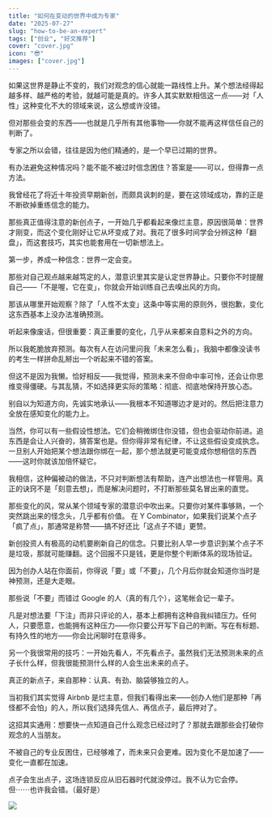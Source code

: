 ```yaml
---
title: "如何在变动的世界中成为专家"
date: "2025-07-27"
slug: "how-to-be-an-expert"
tags: ["创业", "好文推荐"]
cover: "cover.jpg"
icon: "😎"
images: ["cover.jpg"]
---
```

如果这世界是静止不变的，我们对观念的信心就能一路线性上升。某个想法经得起越多样、越严格的考验，就越可能是真的。许多人其实默默相信这一点——对「人性」这种变化不大的领域来说，这么想或许没错。



但对那些会变的东西——也就是几乎所有其他事物——你就不能再这样信任自己的判断了。



专家之所以会错，往往是因为他们精通的，是一个早已过期的世界。



有办法避免这种情况吗？能不能不被过时信念困住？答案是——可以，但得靠一点方法。



我曾经花了将近十年投资早期新创，而颇具讽刺的是，要在这领域成功，靠的正是不断砍掉重练信念的能力。



那些真正值得注意的新创点子，一开始几乎都看起来像烂主意，原因很简单：世界才刚变，而这个变化刚好让它从坏变成了对。我花了很多时间学会分辨这种「翻盘」，而这套技巧，其实也能套用在一切新想法上。



第一步，养成一种信念：世界一定会变。



那些对自己观点越来越笃定的人，潜意识里其实是认定世界静止。只要你不时提醒自己——「不是喔，它在变」，你就会开始训练自己去嗅出风的方向。



那该从哪里开始观察？除了「人性不太变」这条中等实用的原则外，很抱歉，变化这东西基本上没办法准确预测。



听起来像废话，但很重要：真正重要的变化，几乎从来都来自意料之外的方向。



所以我乾脆放弃预测。每次有人在访问里问我「未来怎么看」，我脑中都像没读书的考生一样拼命乱掰出一个听起来不错的答案。



但这不是因为我懒。恰好相反——我觉得，预测未来不但命中率可怜，还会让你思维变得僵硬。与其乱猜，不如选择更实际的策略：彻底、彻底地保持开放心态。



别自以为知道方向，先诚实地承认——我根本不知道哪边才是对的。然后把注意力全放在感知变化的能力上。



当然，你可以有一些假设性想法。它们会稍微绑住你没错，但也会驱动你前进。追东西是会让人兴奋的，猜答案也是。但你得非常有纪律，不让这些假设变成执念。
一旦别人开始把某个想法跟你绑在一起，那个想法就更可能变成你想相信的东西——这时你就该加倍怀疑它。



我相信，这种偏被动的做法，不只对判断想法有帮助，连产出想法也一样管用。真正的诀窍不是「刻意去想」，而是解决问题时，不打断那些莫名冒出来的直觉。



那些变化的风，常从某个领域专家的潜意识中吹出来。只要你对某件事够熟，一个突然跳出来的怪念头，几乎都有价值。
在 Y Combinator，如果我们说某个点子「疯了点」，那通常是称赞——搞不好还比「这点子不错」更赞。



新创投资人有极高的动机要刷新自己的信念。只要比别人早一步意识到某个点子不是垃圾，那就可能赚翻。这个回报不只是钱，更是你整个判断体系的现场验证。



因为创办人站在你面前，你得说「要」或「不要」，几个月后你就会知道你当时是神预测，还是大走眼。



那些说「不要」而错过 Google 的人（真的有几个），这笔帐会记一辈子。



凡是对想法要「下注」而非只评论的人，基本上都拥有这种自我纠错压力。任何人，只要愿意，也能拥有这种压力——你只要公开写下自己的判断。写在有标题、有持久性的地方——你会比闲聊时在意得多。



另一个我很常用的技巧：一开始先看人，不先看点子。虽然我们无法预测未来的点子长什么样，但我很能预测什么样的人会生出未来的点子。



真正的新点子，来自那种：认真、有劲、脑袋够独立的人。



当初我们其实觉得 Airbnb 是烂主意，但我们看得出来——创办人他们是那种「再怪都不会怕」的人，所以我们选择先信人、再信点子，最后押对了。



这招其实通用：想要快一点知道自己什么观念已经过时了？那就去跟那些会打破你观念的人当朋友。



不被自己的专业反困住，已经够难了，而未来只会更难。因为变化不是加速了——变化一直都在加速。



点子会生出点子，这场连锁反应从旧石器时代就没停过。我不认为它会停。
但⋯⋯也许我会错。（最好是）




![](https://prod-files-secure.s3.us-west-2.amazonaws.com/112d0858-5090-4d34-a606-b75eb8d65fd2/46476355-9cf3-4e99-9b7a-3531bc426380/1000202064.png?X-Amz-Algorithm=AWS4-HMAC-SHA256&X-Amz-Content-Sha256=UNSIGNED-PAYLOAD&X-Amz-Credential=ASIAZI2LB4665BRZPYL5%2F20250921%2Fus-west-2%2Fs3%2Faws4_request&X-Amz-Date=20250921T211041Z&X-Amz-Expires=3600&X-Amz-Security-Token=IQoJb3JpZ2luX2VjEJL%2F%2F%2F%2F%2F%2F%2F%2F%2F%2FwEaCXVzLXdlc3QtMiJHMEUCIQDgWIyWPdhRQDNVJ3aaT4EIBJLoo9pTpm0UUI4dSmy6mgIgMBZdd6y2W5OxHxh4n2etY8HEaJo8oV9MVHXKNebPfA8q%2FwMIGxAAGgw2Mzc0MjMxODM4MDUiDFSLg%2FQ853diwBsCRCrcAxnOd%2FA2LXkzro6o0xoWLUN6V4Ot1Ur1PXFE8Alm6rtQAhlwVFAKWHLCtZH%2B9rXZJmuC6CTZF16ENmh%2F%2BPPhaww55%2Fc%2B4y0p3zOojvT3ZAXZwQc6MtR%2Bx1oGl15udsBm1XXJD5NaZFyc93d7AoD6cLH03%2BS3AX6PrMmtF%2BQQ27F0E3fbk96uFWhUS5fk9UufaJHjnjwzS%2BdOnd1PBmAFZLgRPVip08OBpb8jtDrHF%2F7O7pTl2EfiJCBtJUZhLpAkv25IbHLAx%2BXnQ1dLdQWaBI3HWzcTLV6axJZubYac6Pb1DO94mYTHqosHfyY6x0Cx0GN3DTYs3y1f2W8RAQZn6mg2zwUBdhJzbGq4bSl8lXi4yMbw3rBJb2eQlkEwlX7CpRdp0FIXnmh38hV3LHM1%2FKTEQM5LKqUNpnUUUV0LCQ4XF%2BxH2ejeIsPaUXy4pI3KYrcBTIykFc8HR9zbIosMjJ7rkUgIM3tIx9e1wuUiIWtLtdkJUuox1X5a1%2FsY1DD%2BNvTplWDyYnFKbt64rskGeqShKzpDqmcZB36hMI%2BK6%2Bcm%2F75s8F7mb6%2BirX%2B7ToNp%2FfH38fjq%2FlTjLZgr%2FzAiNtqIXGu86ihLWdXnAKMAxwt6AS03EXNRMXaQfl%2FnMJHqwMYGOqUB7kjKW6Rsug3Y%2FZkDYEov0RgupbxM7YOmq383Oyn3itXAm%2Bwn47OnTlsK%2FMXEjLmD5vF84ULyVr%2Fa72Z3wFUHn4R8DHetD%2B5%2FDED92GW74vqkPKSu8Ic2GQ0PQrqKIHGVXfFu4eI7bZhQA0HTJFFJryi9ZNYhYCYKddYmTfgFgMmOwuIKECBqGukK8C7YnmbXGED8YqKTJDg5Mv%2FH7QultGxNJnAK&X-Amz-Signature=766020bfcdf4a287438e65ca74a0e34f9e37c1a98a04e44ced71f71c022f71a6&X-Amz-SignedHeaders=host&x-amz-checksum-mode=ENABLED&x-id=GetObject)

